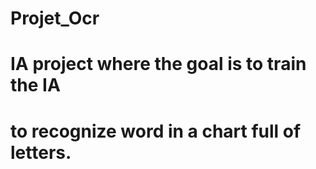 # Projet_Ocr

# IA project where the goal is to train the IA 
# to recognize word in a chart full of letters.
